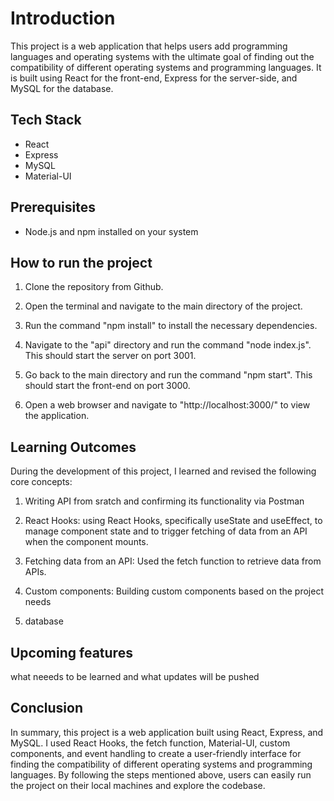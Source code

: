 # Introduction

This project is a web application that helps users add programming languages and operating systems with the ultimate goal of finding out the compatibility of different operating systems and programming languages. It is built using React for the front-end, Express for the server-side, and MySQL for the database.

## Tech Stack

- React
- Express
- MySQL
- Material-UI

## Prerequisites

- Node.js and npm installed on your system


## How to run the project

1. Clone the repository from Github.

2. Open the terminal and navigate to the main directory of the project.

3. Run the command "npm install" to install the necessary dependencies.

4. Navigate to the "api" directory and run the command "node index.js". This should start the server on port 3001.

5. Go back to the main directory and run the command "npm start". This should start the front-end on port 3000.

6. Open a web browser and navigate to "http://localhost:3000/" to view the application.

## Learning Outcomes

During the development of this project, I learned and revised the following core concepts:

1. Writing API from sratch and confirming its functionality via Postman

2. React Hooks: using React Hooks, specifically useState and useEffect, to manage component state and to trigger fetching of data from an API when the component mounts.

3. Fetching data from an API: Used the fetch function to retrieve data from APIs.

4. Custom components: Building custom components based on the project needs

5. database

## Upcoming features

what neeeds to be learned and what updates will be pushed

## Conclusion

In summary, this project is a web application built using React, Express, and MySQL. I used React Hooks, the fetch function, Material-UI, custom components, and event handling to create a user-friendly interface for finding the compatibility of different operating systems and programming languages. By following the steps mentioned above, users can easily run the project on their local machines and explore the codebase.